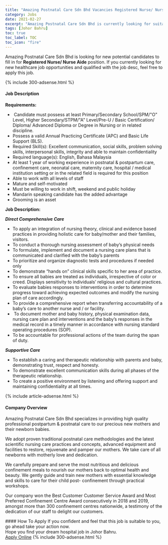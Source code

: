 ```yaml
---
title: "Amazing Postnatal Care Sdn Bhd Vacancies Registered Nurse/ Nurse Aide" 
category: Jobs 
date: 2021-02-27 
excerpt: "Amazing Postnatal Care Sdn Bhd is currently looking for suitable person to fill in the Registered Nurse/ Nurse Aide which positioned at Johor Bahru" 
tags: [Johor Bahru] 
toc: true 
toc_label: TOC 
toc_icon: "fire" 
--- 
```


<p>Amazing Postnatal Care Sdn Bhd is looking for new potential candidates to fill in for <b>Registered Nurse/ Nurse Aide</b> position. If you currently looking for new healthcare job opportunities and qualified with the job desc, feel free to apply this job.
</p>{% include 300-adsense.html %} 
<div><div><h4>Job Description</h4></div><div><div><span><div><p><strong>Requirements:</strong></p><ul><li>&#160;Candidate must possess at least Primary/Secondary School/SPM/"O" Level, Higher Secondary/STPM/"A" Level/Pre-U / Basic Certification/ Diploma/ Advanced Diploma or Degree in Nursing or in related discipline.</li><li>Possess a valid Annual Practicing Certificate (APC) and Basic Life Support (BLS).</li><li>Required Skill(s): Excellent communication, social skills, problem solving skills, interpersonal skills, integrity and able to maintain confidentiality</li><li>Required language(s): English, Bahasa Malaysia</li><li>At least 1 year of working experience in postnatal &amp; postpartum care, confinement care, neonatal care, maternity care, hospital / medical institution setting or in the related field is required for this position</li><li>Able to work with all levels of staff</li><li>Mature and self-motivated</li><li>Must be willing to work in shift, weekend and public holiday</li><li>Mandarin speaking candidate has the added advantage</li><li>Grooming is an asset</li></ul><p><strong>Job Description:</strong></p><p><strong><em>Direct Comprehensive Care</em></strong></p><ul><li>To apply an integration of nursing theory, clinical and evidence based practices in providing holistic care for baby/mother and their families, visitors.</li><li>To conduct a thorough nursing assessment of baby&#8217;s physical needs</li><li>To formulate, implement and document a nursing care plans that is communicated and clarified with the baby&#8217;s parents</li><li>To prioritize and organize diagnostic tests and procedures if needed only</li><li>To demonstrate &#8220;hands on&#8221; clinical skills specific to her area of practice.</li><li>To ensure all babies are treated as individuals, irrespective of color or creed. Displays sensitivity to individuals&#8217; religious and cultural practices.</li><li>To evaluate babies responses to interventions in order to determine progress toward achieving expected outcomes and modify the nursing plan of care accordingly.</li><li>To provide a comprehensive report when transferring accountability of a baby&#8217;s care to another nurse and / or facility.</li><li>&#160;To document mother and baby history, physical examination data, nursing care plan and interventions and the baby&#8217;s responses in the medical record in a timely manner in accordance with nursing standard operating procedures (SOP).</li><li>To be accountable for professional actions of the team during the span of duty.</li></ul><p><strong><em>Supportive Care</em></strong></p><ul><li>To establish a caring and therapeutic relationship with parents and baby, demonstrating trust, respect and honesty.</li><li>To demonstrate excellent communication skills during all phases of the therapeutic relationship.</li><li>To create a positive environment by listening and offering support and maintaining confidentiality at all times.&#160;</li></ul></div></span></div></div></div> 
{% include article-adsense.html %} 
<div><div><h4>Company Overview</h4></div><div><div><span><div><p>Amazing Postnatal Care Sdn Bhd specializes in providing high quality professional postpartum &amp; postnatal care to our precious new mothers and their newborn babies.</p><p>We adopt proven traditional postnatal care methodologies and the latest scientific nursing care practices and concepts, advanced equipment and facilities to restore, rejuvenate and pamper our mothers. We take care of all newborns with motherly love and dedication.</p><p>We carefully prepare and serve the most nutritious and delicious confinement meals to nourish our mothers back to optimal health and beauty. We gently guide and train new mothers with essential knowledge and skills to care for their child post- confinement through practical workshops.</p><p>Our company won the Best Customer Customer Service Award and Most Preferred Confinement Centre Award consecutively in 2018 and 2019, amongst more than 300 confinement centres nationwide, a testimony of the dedication of our staff to delight our customers.</p></div></span></div></div></div> 
#### How To Apply 
If you confident and feel that this job is suitable to you, go ahead take your action now. <br/> 
Hope you find your dream hospital job in Johor Bahru. <br/> 
<a href="https://www.jobstreet.com.my/en/job/registered-nurse-nurse-aide-4482906?jobId=jobstreet-my-job-4482906" class="btn btn--warning" target="_blank" rel="nofollow noopenner">Apply Online</a> 
{% include 300-adsense.html %} 